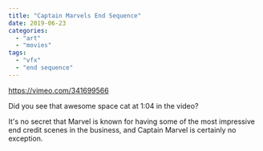 ```yaml
---
title: "Captain Marvels End Sequence"
date: 2019-06-23
categories:
  - "art"
  - "movies"
tags:
  - "vfx"
  - "end sequence"
---
```


https://vimeo.com/341699566

Did you see that awesome space cat at 1:04 in the video?

It's no secret that Marvel is known for having some of the most impressive end credit scenes in the business, and Captain Marvel is certainly no exception.
